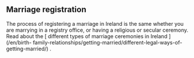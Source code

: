 ##  Marriage registration

The process of registering a marriage in Ireland is the same whether you are
marrying in a registry office, or having a religious or secular ceremony. Read
about the [ different types of marriage ceremonies in Ireland ](/en/birth-
family-relationships/getting-married/different-legal-ways-of-getting-married/)
.
